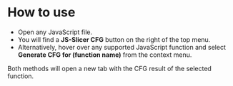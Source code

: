 # How to use

-   Open any JavaScript file.
-   You will find a **JS-Slicer CFG** button on the right of the top menu.
-   Alternatively, hover over any supported JavaScript function and select  
    **Generate CFG for (function name)** from the context menu.

Both methods will open a new tab with the CFG result of the selected function.
